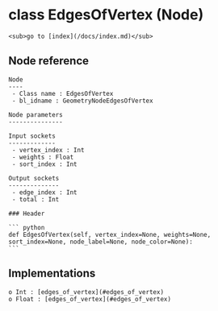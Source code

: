 # class EdgesOfVertex (Node)

    <sub>go to [index](/docs/index.md)</sub>
    
## Node reference

    Node
    ----
     - Class name : EdgesOfVertex
     - bl_idname : GeometryNodeEdgesOfVertex
    
    Node parameters
    ---------------
    
    Input sockets
    -------------
     - vertex_index : Int
     - weights : Float
     - sort_index : Int
    
    Output sockets
    --------------
     - edge_index : Int
     - total : Int
    
    ### Header

    ``` python
    def EdgesOfVertex(self, vertex_index=None, weights=None, sort_index=None, node_label=None, node_color=None):
    ```
    
## Implementations

    o Int : [edges_of_vertex](#edges_of_vertex) 
    o Float : [edges_of_vertex](#edges_of_vertex) 
    
    